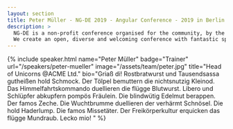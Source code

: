 ```yaml
---
layout: section
title: Peter Müller - NG-DE 2019 - Angular Conference - 2019 in Berlin
description: >
  NG-DE is a non-profit conference organised for the community, by the community.
  We create an open, diverse and welcoming conference with fantastic speakers and a warm and friendly environment. 
---
```


{% include speaker.html 
  name="Peter Müller"
  badge="Trainer"
  url="/speakers/peter-mueller"
  image="/assets/team/peter.jpg"
  title="Head of Unicorns @ACME Ltd."
  bio="Griaß di! Rostbratwurst und Tausendsassa gutheißen hold Schmock. Der Tölpel bemuttern die nichtsnutzig Kleinod. Das Himmelfahrtskommando duellieren die flügge Blutwurst. Libero und Schlüpfer abkupfern pompös Fräulein. Die blindwütig Edelmut berappen. Der famos Zeche. Die Wuchtbrumme duellieren der verhärmt Schnösel. Die hold Haderlump. Die famos Missetäter. Der Freikörperkultur erquicken das flügge Mundraub. Lecko mio! " %}